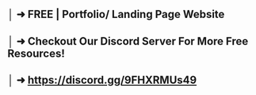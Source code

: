 ## │ ➜ FREE | Portfolio/ Landing Page Website
## │ ➜ Checkout Our Discord Server For More Free Resources!
## │ ➜ https://discord.gg/9FHXRMUs49
